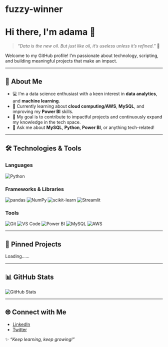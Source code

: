 # fuzzy-winner

# Hi there, I'm adama 👋

> _“Data is the new oil. But just like oil, it’s useless unless it’s refined.”_ 🚀

Welcome to my GitHub profile! I'm passionate about technology, scripting, and building meaningful projects that make an impact.

---

## 🚀 About Me

- 💻 I’m a data science enthusiast with a keen interest in **data analytics**, and **machine learning**.
- 🌱 Currently learning about **cloud computing/AWS**, **MySQL**, and improving my **Power BI** skills.
- 🎯 My goal is to contribute to impactful projects and continuously expand my knowledge in the tech space.
- 💬 Ask me about **MySQL**, **Python**, **Power BI**, or anything tech-related!

---

## 🛠️ Technologies & Tools

### Languages
![Python](https://img.shields.io/badge/-Python-3776AB?style=flat-square&logo=python&logoColor=white)

### Frameworks & Libraries
![pandas](https://img.shields.io/badge/-pandas-150458?style=flat-square&logo=pandas&logoColor=white)
![NumPy](https://img.shields.io/badge/-NumPy-013243?style=flat-square&logo=numpy&logoColor=white)
![scikit-learn](https://img.shields.io/badge/-scikit--learn-F7931E?style=flat-square&logo=scikit-learn&logoColor=white)
![Streamlit](https://img.shields.io/badge/-Streamlit-FF4B4B?style=flat-square&logo=streamlit&logoColor=white)

### Tools
![Git](https://img.shields.io/badge/-Git-F05032?style=flat-square&logo=git&logoColor=white)
![VS Code](https://img.shields.io/badge/-VS_Code-007ACC?style=flat-square&logo=visual-studio-code&logoColor=white)
![Power BI](https://img.shields.io/badge/-PowerBI-F2C811?style=flat-square&logo=powerbi&logoColor=black)
![MySQL](https://img.shields.io/badge/-MySQL-4479A1?style=flat-square&logo=mysql&logoColor=white)
![AWS](https://img.shields.io/badge/-AWS-232F3E?style=flat-square&logo=amazon-aws&logoColor=white)

---

## 📌 Pinned Projects

Loading......


---

## 📊 GitHub Stats

![GitHub Stats](https://github-readme-stats.vercel.app/api?username=nsbah20&show_icons=true&hide=prs&count_private=true&theme=radical)

---

## 🌐 Connect with Me

- [LinkedIn](https://www.linkedin.com/in/adama-ns-bah-a6653798/)
- [Twitter](https://twitter.com/nsbah20)

✨ _“Keep learning, keep growing!”_
